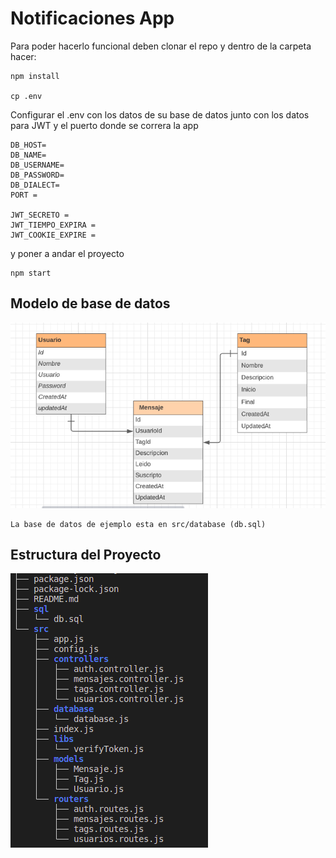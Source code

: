 # Notificaciones App
Para poder hacerlo funcional deben clonar el repo y dentro de la carpeta hacer:

```
npm install 

cp .env
```

Configurar el .env con los datos de su base de datos junto con los datos para JWT y el puerto donde se correra la app


```
DB_HOST= 
DB_NAME= 
DB_USERNAME= 
DB_PASSWORD= 
DB_DIALECT= 
PORT = 

JWT_SECRETO = 
JWT_TIEMPO_EXPIRA = 
JWT_COOKIE_EXPIRE = 
```

y poner a andar el proyecto

```
npm start
```

## Modelo de base de datos

<img src="./docs/diagram.png">


```
La base de datos de ejemplo esta en src/database (db.sql)
```

## Estructura del Proyecto
<img src="./docs/treeProject.png">

